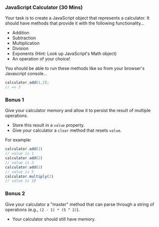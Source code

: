 ### JavaScript Calculator (30 Mins)

Your task is to create a JavaScript object that represents a calculator. It should have methods that provide it with the following functionality...

* Addition
* Subtraction
* Multiplication
* Division
* Exponents (Hint: Look up JavaScript's Math object)
* An operation of your choice!

You should be able to run these methods like so from your browser's Javascript console...
```js
calculator.add(1,2);
// => 3
```

### Bonus 1

Give your calculator memory and allow it to persist the result of multiple operations.
* Store this result in a `value` property.
* Give your calculator a `clear` method that resets `value`.

For example:

```js
calculator.add(1)
// value is 1
calculator.add(2)
// value is 3
calculator.add(2)
// value is 5
calculator.multiply(2)
// value is 10
```

### Bonus 2

Give your calculator a "master" method that can parse through a string of operations (e.g., `(2 - 1) * (5 ^ 2)`).
* Your calculator should still have memory.